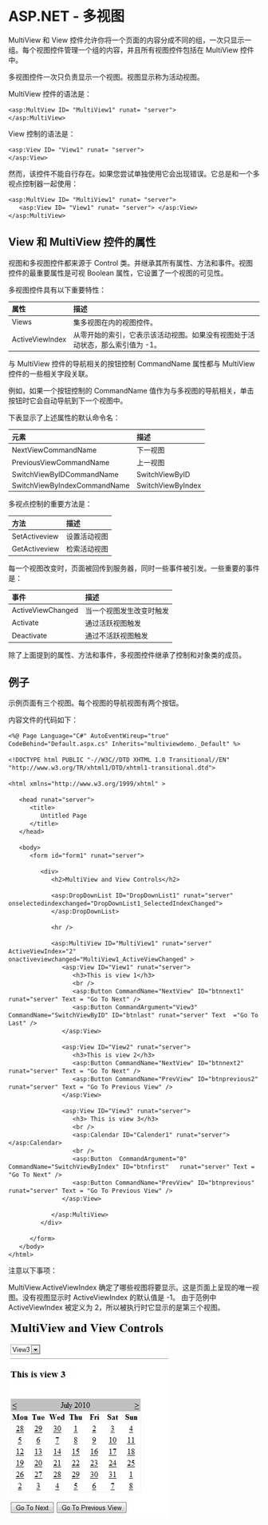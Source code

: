 # ASP.NET - 多视图

MultiView 和 View 控件允许你将一个页面的内容分成不同的组，一次只显示一组。每个视图控件管理一个组的内容，并且所有视图控件包括在 MultiView 控件中。

多视图控件一次只负责显示一个视图。视图显示称为活动视图。

MultiView 控件的语法是：

```
<asp:MultView ID= "MultiView1" runat= "server">
</asp:MultiView>
```

View 控制的语法是：

```
<asp:View ID= "View1" runat= "server">
</asp:View>
```

然而，该控件不能自行存在。如果您尝试单独使用它会出现错误。它总是和一个多视点控制器一起使用：

```
<asp:MultView ID= "MultiView1" runat= "server">
   <asp:View ID= "View1" runat= "server"> </asp:View>
</asp:MultiView>
```

## View 和 MultiView 控件的属性

视图和多视图控件都来源于 Control 类。并继承其所有属性、方法和事件。视图控件的最重要属性是可视 Boolean 属性，它设置了一个视图的可见性。

多视图控件具有以下重要特性：

|**属性**|**描述**|
|:------------- |:------------| 
|Views|集多视图在内的视图控件。|
|ActiveViewIndex|从零开始的索引，它表示该活动视图。如果没有视图处于活动状态，那么索引值为 -1。|

与 MultiView 控件的导航相关的按钮控制 CommandName 属性都与 MultiView 控件的一些相关字段关联。

例如，如果一个按钮控制的 CommandName 值作为与多视图的导航相关，单击按钮时它会自动导航到下一个视图中。

下表显示了上述属性的默认命令名：

|**元素**|**描述**|
|:------------- |:-------------| 
|NextViewCommandName|下一视图|
|PreviousViewCommandName|上一视图|
|SwitchViewByIDCommandName|SwitchViewByID|
|SwitchViewByIndexCommandName|SwitchViewByIndex|

多视点控制的重要方法是： 

|**方法**|**描述**|
|:------------- |:-------------| 
|SetActiveview|设置活动视图|
|GetActiveview|检索活动视图|

每一个视图改变时，页面被回传到服务器，同时一些事件被引发。一些重要的事件是：

|**事件**|**描述**|
|:------------- |:-------------| 
|ActiveViewChanged|当一个视图发生改变时触发|
|Activate|通过活跃视图触发|
|Deactivate|通过不活跃视图触发|

除了上面提到的属性、方法和事件，多视图控件继承了控制和对象类的成员。

## 例子

示例页面有三个视图。每个视图的导航视图有两个按钮。

内容文件的代码如下：

```
<%@ Page Language="C#" AutoEventWireup="true" CodeBehind="Default.aspx.cs" Inherits="multiviewdemo._Default" %>

<!DOCTYPE html PUBLIC "-//W3C//DTD XHTML 1.0 Transitional//EN" "http://www.w3.org/TR/xhtml1/DTD/xhtml1-transitional.dtd">

<html xmlns="http://www.w3.org/1999/xhtml" >

   <head runat="server">
      <title>
         Untitled Page
      </title>
   </head>
   
   <body>
      <form id="form1" runat="server">
      
         <div>
            <h2>MultiView and View Controls</h2>
            
            <asp:DropDownList ID="DropDownList1" runat="server" onselectedindexchanged="DropDownList1_SelectedIndexChanged">
            </asp:DropDownList>
            
            <hr />
            
            <asp:MultiView ID="MultiView1" runat="server" ActiveViewIndex="2"  onactiveviewchanged="MultiView1_ActiveViewChanged" >
               <asp:View ID="View1" runat="server">
                  <h3>This is view 1</h3>
                  <br />
                  <asp:Button CommandName="NextView" ID="btnnext1" runat="server" Text = "Go To Next" />
                  <asp:Button CommandArgument="View3" CommandName="SwitchViewByID" ID="btnlast" runat="server" Text  ="Go To Last" />
               </asp:View> 
					
               <asp:View ID="View2" runat="server">
                  <h3>This is view 2</h3>
                  <asp:Button CommandName="NextView" ID="btnnext2" runat="server" Text = "Go To Next" />
                  <asp:Button CommandName="PrevView" ID="btnprevious2" runat="server" Text = "Go To Previous View" />
               </asp:View> 

               <asp:View ID="View3" runat="server">
                  <h3> This is view 3</h3>
                  <br />
                  <asp:Calendar ID="Calender1" runat="server"></asp:Calendar>
                  <br />
                  <asp:Button  CommandArgument="0" CommandName="SwitchViewByIndex" ID="btnfirst"   runat="server" Text = "Go To Next" />
                  <asp:Button CommandName="PrevView" ID="btnprevious" runat="server" Text = "Go To Previous View" />
               </asp:View> 
               
            </asp:MultiView>
         </div>
         
      </form>
   </body>
</html>
```

注意以下事项：

MultiView.ActiveViewIndex 确定了哪些视图将要显示。这是页面上呈现的唯一视图。没有视图显示时 ActiveViewIndex 的默认值是 -1。 由于范例中 ActiveViewIndex 被定义为 2，所以被执行时它显示的是第三个视图。

![image](images/multiview.jpg)
